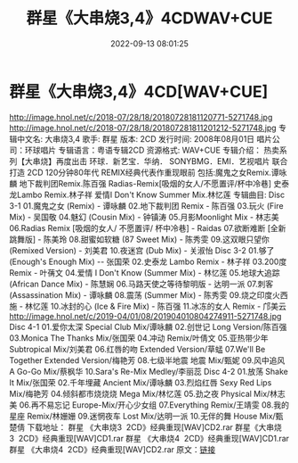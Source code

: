 ﻿---
title: 群星《大串烧3,4》4CDWAV+CUE
date: 2022-09-13 08:01:25
categories: WAV车载音乐、镜像
tags: 华语中文
---
# 群星《大串烧3,4》4CD[WAV+CUE]

http://image.hnol.net/c/2018-07/28/18/20180728181120771-5271748.jpg
http://image.hnol.net/c/2018-07/28/18/201807281811201212-5271748.jpg
专辑中文名: 大串烧3,4
歌手: 群星
版本: 2CD
发行时间: 2008年08月01日
唱片公司：环球唱片
专辑语言：粤语专辑2CD
资源格式: WAV+CUE
专辑介绍：
热卖系列【大串烧】再度出击
环球．新艺宝．华纳．
SONYBMG．EMI．艺视唱片
联合打造 2CD 120分钟80年代
REMIX经典代表作重现眼前
包括:魔鬼之女Remix.谭咏麟
地下裁判团Remix.陈百强
Radias-Remix[吸烟的女人/不愿置评/杯中冷巷]
史泰龙Lambo Remix.林子祥
爱情I Don't Know Summer Mix.林忆莲
专辑曲目:
Disc 3-1
01.魔鬼之女 (Remix) - 谭咏麟
02.地下裁判团 Remix - 陈百强
03.玩火 (Fire Mix) - 吴国敬
04.魅幻 (Cousin Mix) - 钟镇涛
05.月影Moonlight Mix - 林志美
06.Radias Remix [吸烟的女人/ 不愿置评/ 杯中冷巷] - Raidas
07.欲断难断 [全新跳舞版] - 陈美玲
08.甜蜜如软糖 (87 Sweet Mix) - 陈秀雯
09.这双眼只望你 (Remixed Version) - 刘美君
10.夜迷宫 (Dub Mix) - 关淑怡
Disc 3-2
01.够了 (Enough's Enough Mix) -- 张国荣
02.史泰龙 Lambo Remix - 林子祥
03.200度 Remix - 叶蒨文
04.爱情 I Don't Know (Summer Mix) - 林忆莲
05.地球大追踪 (African Dance Mix) - 陈慧娴
06.马路天使之等待黎明版 - 达明一派
07.刺客 (Assassination Mix) - 谭咏麟
08.震荡 (Summer Mix) - 陈秀雯
09.烧之印度火西施 - 林忆莲
10.冰封的心 (Ice & Fire Mix) - 陈百强
11.冰冻的女人 Remix - 邝美云
http://image.hnol.net/c/2019-04/01/08/201904010804274911-5271748.jpg
Disc 4-1
01.爱你太深 Special Club Mix/谭咏麟
02.创世记 Long Version/陈百强
03.Monica The Thanks Mix/张国荣
04.冲动 Remix/叶倩文
05.亚热带少年 Subtropical Mix/刘美君
06.红唇的吻 Extended Version/草蜢
07.We'll Be Together Extended Version/梅艳芳
08.七级半地震 地震 Mix/甄妮
09.风中追风 A Go-Go Mix/蔡枫华
10.Sara's Re-Mix Medley/李丽蕊
Disc 4-2
01.放荡 Shake It Mix/张国荣
02.千年埋藏 Ancient Mix/谭咏麟
03.烈焰红唇 Sexy Red Lips Mix/梅艳芳
04.倾斜都市烧烧烧 Mega Mix/林忆莲
05.劲之夜 Physical Mix/林志美
06.再不易忘记 Europe-Mix/开心少女组
07.Everything Remix/王靖雯
08.我的星座 Remix/林姗姗
09.迷惘夜车 Lost Mix/达明一派
10.无伴的舞 House Mix/甄楚倩
下载地址：
群星
《大串烧3  2CD》经典重现[WAV]CD2.rar
群星《大串烧3  2CD》经典重现[WAV]CD1.rar
群星
《大串烧4  2CD》经典重现[WAV]CD1.rar
群星
《大串烧4  2CD》经典重现[WAV]CD2.rar
原文：[链接](https://blog.sina.com.cn/s/blog_1647c7e7601030zdz.html)